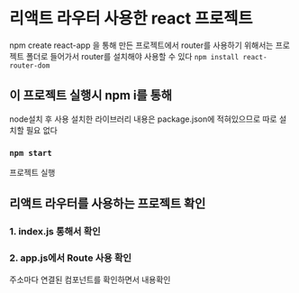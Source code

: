 # 리액트 라우터 사용한 react 프로젝트
npm create react-app 을 통해 만든 프로젝트에서 router를
사용하기 위해서는 프로젝트 폴더로 들어가서 router를 설치해야
사용할 수 있다
`npm install react-router-dom`
## 이 프로젝트 실행시 npm i를 통해 
node설치 후 사용
설치한 라이브러리 내용은 package.json에 
적혀있으므로 따로 설치할 필요 없다

### `npm start`
프로젝트 실행

## 리액트 라우터를 사용하는 프로젝트 확인

### 1. index.js 통해서 <BrowserRouter> 확인
### 2. app.js에서 Route 사용 확인
주소마다 연결된 컴포넌트를 확인하면서 내용확인
